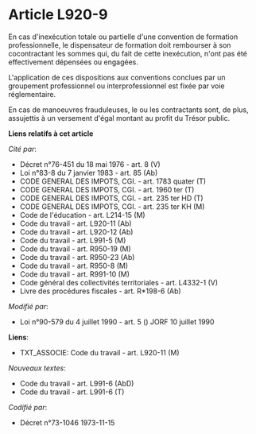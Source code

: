 # Article L920-9

En cas d'inexécution totale ou partielle d'une convention de formation professionnelle, le dispensateur de formation doit
rembourser à son cocontractant les sommes qui, du fait de cette inexécution, n'ont pas été effectivement dépensées ou
engagées.

L'application de ces dispositions aux conventions conclues par un groupement professionnel ou interprofessionnel est fixée
par voie réglementaire.

En cas de manoeuvres frauduleuses, le ou les contractants sont, de plus, assujettis à un versement d'égal montant au profit
du Trésor public.

**Liens relatifs à cet article**

_Cité par_:

  - Décret n°76-451 du 18 mai 1976 - art. 8 (V)
  - Loi n°83-8 du 7 janvier 1983 - art. 85 (Ab)
  - CODE GENERAL DES IMPOTS, CGI. - art. 1783 quater (T)
  - CODE GENERAL DES IMPOTS, CGI. - art. 1960 ter (T)
  - CODE GENERAL DES IMPOTS, CGI. - art. 235 ter HD (T)
  - CODE GENERAL DES IMPOTS, CGI. - art. 235 ter KH (M)
  - Code de l'éducation - art. L214-15 (M)
  - Code du travail - art. L920-11 (Ab)
  - Code du travail - art. L920-12 (Ab)
  - Code du travail - art. L991-5 (M)
  - Code du travail - art. R950-19 (M)
  - Code du travail - art. R950-23 (Ab)
  - Code du travail - art. R950-8 (M)
  - Code du travail - art. R991-10 (M)
  - Code général des collectivités territoriales - art. L4332-1 (V)
  - Livre des procédures fiscales - art. R*198-6 (Ab)

_Modifié par_:

  - Loi n°90-579 du 4 juillet 1990 - art. 5 () JORF 10 juillet 1990

**Liens**:

  - TXT_ASSOCIE: Code du travail - art. L920-11 (M)

_Nouveaux textes_:

  - Code du travail - art. L991-6 (AbD)
  - Code du travail - art. L991-6 (T)

_Codifié par_:

  - Décret n°73-1046 1973-11-15
